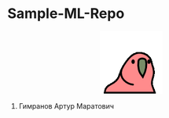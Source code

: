 # Sample-ML-Repo

<p align="center">
  <img src="https://github.com/toobrainless/cv/blob/main/slowparrot.gif?raw=true">
</p>

1) Гимранов Артур Маратович
